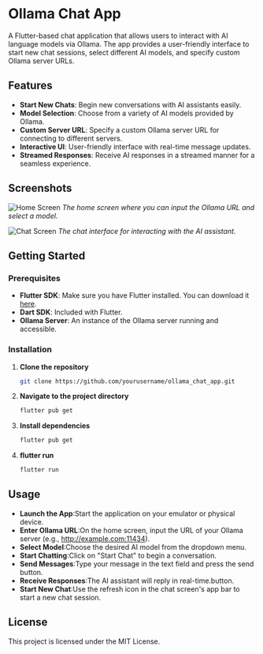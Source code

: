 # Ollama Chat App

A Flutter-based chat application that allows users to interact with AI language models via Ollama. The app provides a user-friendly interface to start new chat sessions, select different AI models, and specify custom Ollama server URLs.

## Features

- **Start New Chats**: Begin new conversations with AI assistants easily.
- **Model Selection**: Choose from a variety of AI models provided by Ollama.
- **Custom Server URL**: Specify a custom Ollama server URL for connecting to different servers.
- **Interactive UI**: User-friendly interface with real-time message updates.
- **Streamed Responses**: Receive AI responses in a streamed manner for a seamless experience.

## Screenshots

![Home Screen](screenshots/home_screen.png)
*The home screen where you can input the Ollama URL and select a model.*

![Chat Screen](screenshots/chat_screen.png)
*The chat interface for interacting with the AI assistant.*

## Getting Started

### Prerequisites

- **Flutter SDK**: Make sure you have Flutter installed. You can download it [here](https://flutter.dev/docs/get-started/install).
- **Dart SDK**: Included with Flutter.
- **Ollama Server**: An instance of the Ollama server running and accessible.

### Installation

1. **Clone the repository**
   ```bash
   git clone https://github.com/yourusername/ollama_chat_app.git
   ```

2. **Navigate to the project directory**
   ```bash
   flutter pub get
   ```

3. **Install dependencies**
   ```bash
   flutter pub get
   ```

4. **flutter run**
   ```bash
   flutter run
   ```

## Usage
- **Launch the App**:Start the application on your emulator or physical device.
- **Enter Ollama URL**:On the home screen, input the URL of your Ollama server (e.g., http://example.com:11434).
- **Select Model**:Choose the desired AI model from the dropdown menu.
- **Start Chatting**:Click on "Start Chat" to begin a conversation.
- **Send Messages**:Type your message in the text field and press the send button.
- **Receive Responses**:The AI assistant will reply in real-time.button.
- **Start New Chat**:Use the refresh icon in the chat screen's app bar to start a new chat session.

## License
This project is licensed under the MIT License.
